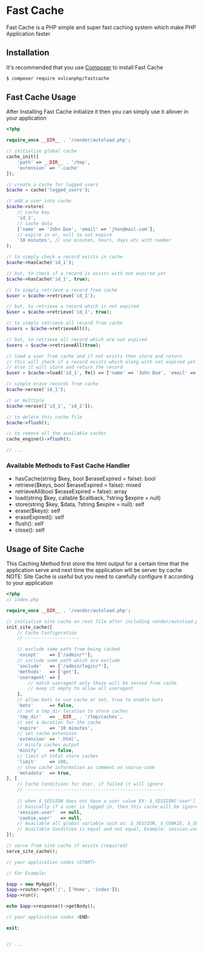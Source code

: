 # Fast Cache
Fast Cache is a PHP simple and super fast caching system which make PHP Application faster

## Installation

It's recommended that you use [Composer](https://getcomposer.org/) to install Fast Cache

```bash
$ composer require vulcanphp/fastcache
```

## Fast Cache Usage
After Installing Fast Cache initialize it then you can simply use it allover in your application

```php
<?php

require_once __DIR__ . '/vendor/autoload.php';

// initialize global cache
cache_init([
    'path' => __DIR__ . '/tmp',
    'extension' => '.cache'
]);

// create a cache for logged users
$cache = cache('logged_users');

// add a user into cache
$cache->store(
    // cache key
    'id_1',
    // cache data
    ['name' => 'John Doe', 'email' => 'jhon@mail.com'],
    // expire in or, null to not expire
    '10 minutes', // use minutes, hours, days etc with number
);

// to simply check a record exists in cache
$cache->hasCache('id_1');

// but, to check if a record is exists with not expired yet 
$cache->hasCache('id_1', true);

// to simply retrieve a record from cache
$user = $cache->retrieve('id_1');

// but, to retrieve a record which is not expired 
$user = $cache->retrieve('id_1', true);

// to simply retrieve all record from cache
$users = $cache->retrieveAll();

// but, to retrieve all record which are not expired 
$users = $cache->retrieveAll(true);

// load a user from cache and if not exists then store and return
// this will check if a record exists which along with not expired yet
// else it will store and return the record
$user = $cache->load('id_1', fn() => ['name' => 'John Doe', 'email' => 'jhon@mail.com'], '10 minutes');

// simple erase records from cache
$cache->erase('id_1');

// or multiple
$cache->erase(['id_1', 'id_2']);

// to delete this cache file
$cache->flush();

// to remove all the available caches
cache_engine()->flush();

// ...
```

### Available Methods to Fast Cache Handler
- hasCache(string $key, bool $eraseExpired = false): bool
- retrieve($keys, bool $eraseExpired = false): mixed
- retrieveAll(bool $eraseExpired = false): array
- load(string $key, callable $callback,  ?string $expire = null)
- store(string $key, $data,  ?string $expire = null): self
- erase($keys): self
- eraseExpired(): self
- flush(): self
- close(): self

## Usage of Site Cache
This Caching Method first store the html output for a certain time that the application serve
and next time the application will be server by cache
NOTE: Site Cache is useful but you need to carefully configure it according to your application

```php
<?php
// index.php

require_once __DIR__ . '/vendor/autoload.php';

// initialize site cache on root file after including vendor/autoload.php 
init_site_cache([
    // Cache Configuration
    // --------------------

    // exclude some path from being cached
    'except'    => ['/admin/*'],
    // include some path which are exclude
    'include'   => ['/admin/login/*'],
    'methods'   => ['get'],
    'useragent' => [
        // match useragent only those will be served from cache
        // keep it empty to allow all useragent
    ],
    // allow bots to use cache or not, true to enable bots
    'bots'      => false,
    // set a tmp_dir location to store caches
    'tmp_dir'   => __DIR__ . '/tmp/caches',
    // set a duration for the cache
    'expire'    => '10 minutes',
    // set cache extension
    'extension' => '.html',
    // minify caches output
    'minify'    => false,
    // limit of total store caches
    'limit'     => 100,
    // show cache information as comment on source-code
    'metadata'  => true,
], [
    // Cache Conditions for User, if failed it will ignore
    // ----------------------------------------------------
    
    // when $_SESSION does not have a user value EX: $_SESSION['user'] == null
    // basically if a user is logged in, then this cache will be ignored and serve fresh contents from application
    'session.user'  => null,
    'cookie.user'   => null,
    // Available all global variable such as: $_SESSION, $_COOKIE, $_SERVER etc as session, cookie, server ...
    // Available Condition is equal and not equal, Example: session.user (is equal to) and !session.user (is not equal to)
]);

// serve from site cache if exists (required)
serve_site_cache();

// your application codes <START>

// For Example:

$app = new MyApp();
$app->router->get('/', ['Home', 'index']);
$app->run();

echo $app->response()->getBody();

// your application codes <END>

exit;


// ...
```